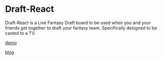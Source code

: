 # Draft-React


Draft-React is a Live Fantasy Draft board to be used when you and your friends get together to draft your fantasy team. Specifically designed to be casted to a TV.

[demo](https://murmuring-reef-11740.herokuapp.com)

[blog](https://medium.com/@johnverdone/react-draft-board-b06139c39d83) 


